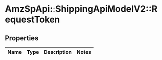 # AmzSpApi::ShippingApiModelV2::RequestToken

## Properties
Name | Type | Description | Notes
------------ | ------------- | ------------- | -------------

